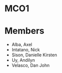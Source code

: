 # MCO1

# Members

- Alba, Axel
- Intatano, Nick
- Sison, Danielle Kirsten
- Uy, Andilyn
- Velasco, Dan John
